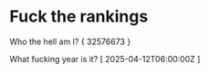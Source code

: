 # Fuck the rankings

Who the hell am I?
{ 32576673 }

What fucking year is it?
[ 2025-04-12T06:00:00Z ]
